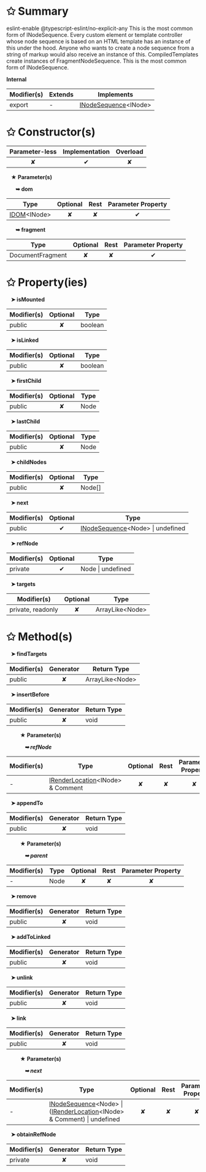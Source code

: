 # &#10025; Summary

eslint-enable @typescript-eslint/no-explicit-any
This is the most common form of INodeSequence.
Every custom element or template controller whose node sequence is based on an HTML template
has an instance of this under the hood. Anyone who wants to create a node sequence from
a string of markup would also receive an instance of this.
CompiledTemplates create instances of FragmentNodeSequence.
This is the most common form of INodeSequence.

**Internal**

| Modifier(s)                            | Extends                      | Implements                                    |
|----------------------------------------|------------------------------|-----------------------------------------------|
| export | - | [INodeSequence](/runtime/interface/dom/inodesequence.md)&lt;INode&gt; |

# &#10025; Constructor(s)

| Parameter-less                         | Implementation                          | Overload                          |
|:--------------------------------------:|:---------------------------------------:|:---------------------------------:|
| ✘ | ✔ | ✘ |

&nbsp;&nbsp; **&#9733; Parameter(s)**

&nbsp;&nbsp;&nbsp;&nbsp;&nbsp; **&#10149; dom**

| Type                        | Optional                           | Rest                          | Parameter Property                          |
|-----------------------------|:----------------------------------:|:-----------------------------:|:-------------------------------------------:|
| [IDOM](/runtime/variable/dom/idom.md)&lt;INode&gt; | ✘  | ✘ | ✔ |

&nbsp;&nbsp;&nbsp;&nbsp;&nbsp; **&#10149; fragment**

| Type                        | Optional                           | Rest                          | Parameter Property                          |
|-----------------------------|:----------------------------------:|:-----------------------------:|:-------------------------------------------:|
| DocumentFragment | ✘  | ✘ | ✔ |

# &#10025; Property(ies)

&nbsp;&nbsp; **&#10148; isMounted**

| Modifier(s)                               | Optional                           | Type                         |
|-------------------------------------------|:----------------------------------:|------------------------------|
| public | ✘ | boolean |

&nbsp;&nbsp; **&#10148; isLinked**

| Modifier(s)                               | Optional                           | Type                         |
|-------------------------------------------|:----------------------------------:|------------------------------|
| public | ✘ | boolean |

&nbsp;&nbsp; **&#10148; firstChild**

| Modifier(s)                               | Optional                           | Type                         |
|-------------------------------------------|:----------------------------------:|------------------------------|
| public | ✘ | Node |

&nbsp;&nbsp; **&#10148; lastChild**

| Modifier(s)                               | Optional                           | Type                         |
|-------------------------------------------|:----------------------------------:|------------------------------|
| public | ✘ | Node |

&nbsp;&nbsp; **&#10148; childNodes**

| Modifier(s)                               | Optional                           | Type                         |
|-------------------------------------------|:----------------------------------:|------------------------------|
| public | ✘ | Node[] |

&nbsp;&nbsp; **&#10148; next**

| Modifier(s)                               | Optional                           | Type                         |
|-------------------------------------------|:----------------------------------:|------------------------------|
| public | ✔ | [INodeSequence](/runtime/interface/dom/inodesequence.md)&lt;Node&gt; &#124; undefined |

&nbsp;&nbsp; **&#10148; refNode**

| Modifier(s)                               | Optional                           | Type                         |
|-------------------------------------------|:----------------------------------:|------------------------------|
| private | ✔ | Node &#124; undefined |

&nbsp;&nbsp; **&#10148; targets**

| Modifier(s)                               | Optional                           | Type                         |
|-------------------------------------------|:----------------------------------:|------------------------------|
| private, readonly | ✘ | ArrayLike&lt;Node&gt; |

# &#10025; Method(s)

&nbsp;&nbsp; **&#10148; findTargets**

| Modifier(s)                              | Generator                          | Return Type                       |
|------------------------------------------|:----------------------------------:|-----------------------------------|
| public | ✘ | ArrayLike&lt;Node&gt; |

&nbsp;&nbsp; **&#10148; insertBefore**

| Modifier(s)                              | Generator                          | Return Type                       |
|------------------------------------------|:----------------------------------:|-----------------------------------|
| public | ✘ | void |

&nbsp;&nbsp;&nbsp;&nbsp;&nbsp;&nbsp;&nbsp;&nbsp; **&#9733; Parameter(s)**

&nbsp;&nbsp;&nbsp;&nbsp;&nbsp;&nbsp;&nbsp;&nbsp;&nbsp;&nbsp;&nbsp; _**&#10149; refNode**_

| Modifier(s)                              | Type                        | Optional                           | Rest                          | Parameter Property                          |
|------------------------------------------|-----------------------------|:----------------------------------:|:-----------------------------:|:-------------------------------------------:|
| - | [IRenderLocation](/runtime/variable/dom/irenderlocation.md)&lt;INode&gt; & Comment | ✘  | ✘ | ✘ |

&nbsp;&nbsp; **&#10148; appendTo**

| Modifier(s)                              | Generator                          | Return Type                       |
|------------------------------------------|:----------------------------------:|-----------------------------------|
| public | ✘ | void |

&nbsp;&nbsp;&nbsp;&nbsp;&nbsp;&nbsp;&nbsp;&nbsp; **&#9733; Parameter(s)**

&nbsp;&nbsp;&nbsp;&nbsp;&nbsp;&nbsp;&nbsp;&nbsp;&nbsp;&nbsp;&nbsp; _**&#10149; parent**_

| Modifier(s)                              | Type                        | Optional                           | Rest                          | Parameter Property                          |
|------------------------------------------|-----------------------------|:----------------------------------:|:-----------------------------:|:-------------------------------------------:|
| - | Node | ✘  | ✘ | ✘ |

&nbsp;&nbsp; **&#10148; remove**

| Modifier(s)                              | Generator                          | Return Type                       |
|------------------------------------------|:----------------------------------:|-----------------------------------|
| public | ✘ | void |

&nbsp;&nbsp; **&#10148; addToLinked**

| Modifier(s)                              | Generator                          | Return Type                       |
|------------------------------------------|:----------------------------------:|-----------------------------------|
| public | ✘ | void |

&nbsp;&nbsp; **&#10148; unlink**

| Modifier(s)                              | Generator                          | Return Type                       |
|------------------------------------------|:----------------------------------:|-----------------------------------|
| public | ✘ | void |

&nbsp;&nbsp; **&#10148; link**

| Modifier(s)                              | Generator                          | Return Type                       |
|------------------------------------------|:----------------------------------:|-----------------------------------|
| public | ✘ | void |

&nbsp;&nbsp;&nbsp;&nbsp;&nbsp;&nbsp;&nbsp;&nbsp; **&#9733; Parameter(s)**

&nbsp;&nbsp;&nbsp;&nbsp;&nbsp;&nbsp;&nbsp;&nbsp;&nbsp;&nbsp;&nbsp; _**&#10149; next**_

| Modifier(s)                              | Type                        | Optional                           | Rest                          | Parameter Property                          |
|------------------------------------------|-----------------------------|:----------------------------------:|:-----------------------------:|:-------------------------------------------:|
| - | [INodeSequence](/runtime/interface/dom/inodesequence.md)&lt;Node&gt; &#124; ([IRenderLocation](/runtime/variable/dom/irenderlocation.md)&lt;INode&gt; & Comment) &#124; undefined | ✘  | ✘ | ✘ |

&nbsp;&nbsp; **&#10148; obtainRefNode**

| Modifier(s)                              | Generator                          | Return Type                       |
|------------------------------------------|:----------------------------------:|-----------------------------------|
| private | ✘ | void |